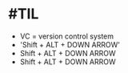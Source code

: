 # #TIL
- VC = version control system
- 'Shift + ALT + DOWN ARROW'
- Shift + ALT + DOWN ARROW
- Shift + ALT + DOWN ARROW